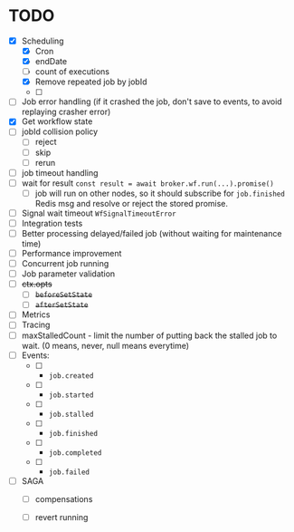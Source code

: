 # TODO

- [x] Scheduling
  - [x] Cron
  - [x] endDate
  - [ ] count of executions
  - [x] Remove repeated job by jobId
  - [ ] 
- [ ] Job error handling (if it crashed the job, don't save to events, to avoid replaying crasher error)
- [x] Get workflow state
- [ ] jobId collision policy
  - [ ] reject
  - [ ] skip
  - [ ] rerun
- [ ] job timeout handling
- [ ] wait for result `const result = await broker.wf.run(...).promise()`
  - [ ] job will run on other nodes, so it should subscribe for `job.finished` Redis msg and resolve or reject the stored promise.
- [ ] Signal wait timeout `WfSignalTimeoutError`
- [ ] Integration tests
- [ ] Better processing delayed/failed job (without waiting for maintenance time)
- [ ] Performance improvement
- [ ] Concurrent job running
- [ ] Job parameter validation
- [ ] ~~ctx.opts~~
  - [ ] ~~`beforeSetState`~~
  - [ ] ~~`afterSetState`~~
- [ ] Metrics
- [ ] Tracing
- [ ] maxStalledCount - limit the number of putting back the stalled job to wait. (0 means, never, null means everytime)
- [ ] Events:
  - [ ] - `job.created`
  - [ ] - `job.started`
  - [ ] - `job.stalled`
  - [ ] - `job.finished`
  - [ ] - `job.completed`
  - [ ] - `job.failed`
- [ ] SAGA
  - [ ] compensations
  - [ ] revert running

